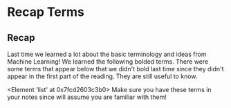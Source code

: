 # Recap Terms
## Recap

Last time we learned a lot about the basic terminology and ideas from Machine Learning! We learned the following bolded terms. There were some terms that appear below that we didn't bold last time since they didn't appear in the first part of the reading. They are still useful to know.

<Element 'list' at 0x7fcd2603c3b0>
Make sure you have these terms in your notes since will assume you are familiar with them!

